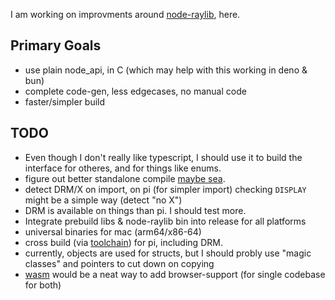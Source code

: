 I am working on improvments around [node-raylib](https://github.com/RobLoach/node-raylib), here.

## Primary Goals

- use plain node_api, in C (which may help with this working in deno & bun)
- complete code-gen, less edgecases, no manual code
- faster/simpler build

## TODO

- Even though I don't really like typescript, I should use it to build the interface for otheres, and for things like enums.
- figure out better standalone compile [maybe sea](https://nodejs.org/api/single-executable-applications.html).
- detect DRM/X on import, on pi (for simpler import) checking `DISPLAY` might be a simple way (detect "no X")
- DRM is available on things than pi. I should test more.
- Integrate prebuild libs & node-raylib bin into release for all platforms
- universal binaries for mac (arm64/x86-64)
- cross build (via [toolchain](https://medium.com/@au42/the-useful-raspberrypi-cross-compile-guide-ea56054de187)) for pi, including DRM.
- currently, objects are used for structs, but I should probly use "magic classes" and pointers to cut down on copying
- [wasm](https://github.com/devongovett/napi-wasm?tab=readme-ov-file) would be a neat way to add browser-support (for single codebase for both)

